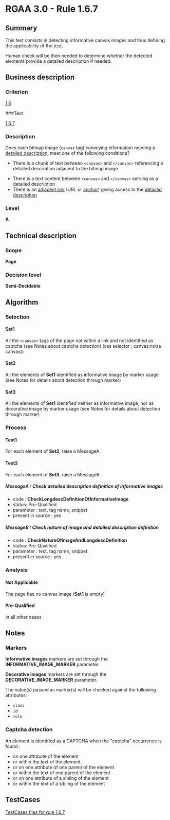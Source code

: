 # RGAA 3.0 -  Rule 1.6.7

## Summary

This test consists in detecting informative canvas images and thus defining the applicability of the test.

Human check will be then needed to determine whether the detected elements provide a detailed description if needed.

## Business description

### Criterion

[1.6](http://disic.github.io/rgaa_referentiel_en/RGAA3.0_Criteria_English_version_v1.html#crit-1-6)

###Test

[1.6.7](http://disic.github.io/rgaa_referentiel_en/RGAA3.0_Criteria_English_version_v1.html#test-1-6-7)

### Description
Does each bitmap image
    (<code>canvas</code> tag) conveying information needing a <a href="http://disic.github.io/rgaa_referentiel_en/RGAA3.0_Glossary_English_version_v1.html#mDescDetaillee">detailed
  description</a>, meet one of the following conditions?
    <ul><li>There is a chunk of text between <code>&lt;canvas&gt;</code>
   and <code>&lt;/canvas&gt;</code> referencing a detailed
   description adjacent to the bitmap image</li>
  <li>There is a text content between <code>&lt;canvas&gt;</code> and
   <code>&lt;/canvas&gt;</code> serving as a detailed description</li>
  <li>There is an <a href="http://disic.github.io/rgaa_referentiel_en/RGAA3.0_Glossary_English_version_v1.html#mLienAdj">adjacent
    link</a> (URL or  <a href="http://disic.github.io/rgaa_referentiel_en/RGAA3.0_Glossary_English_version_v1.html#mAncreNom">anchor</a>) giving access to the <a href="http://disic.github.io/rgaa_referentiel_en/RGAA3.0_Glossary_English_version_v1.html#mDescDetaillee">detailed
    description</a></li>
    </ul> 


### Level

**A**

## Technical description

### Scope

**Page**

### Decision level

**Semi-Decidable**

## Algorithm

### Selection

#### Set1

All the `<canvas>` tags of the page not within a link and not identified as captcha (see Notes about captcha detection) (css selector : canvas:not(a canvas))

#### Set2

All the elements of **Set1** identified as informative image by marker usage (see Notes for details about detection through marker)

#### Set3

All the elements of **Set1** identified neither as informative image, nor as decorative image by marker usage (see Notes for details about detection through marker)

### Process

#### Test1

For each element of **Set2**, raise a MessageA.

#### Test2

For each element of **Set3**, raise a MessageB.

##### MessageA : Check detailed description definition of informative images

-    code : **CheckLongdescDefinitionOfInformativeImage** 
-    status: Pre-Qualified
-    parameter : text, tag name, snippet
-    present in source : yes

##### MessageB : Check nature of image and detailed description definition

-    code : **CheckNatureOfImageAndLongdescDefinition** 
-    status: Pre-Qualified
-    parameter : text, tag name, snippet
-    present in source : yes

### Analysis

#### Not Applicable 

The page has no canvas image (**Set1** is empty)

#### Pre-Qualified

In all other cases

## Notes

### Markers 

**Informative images** markers are set through the **INFORMATIVE_IMAGE_MARKER** parameter.

**Decorative images** markers are set through the **DECORATIVE_IMAGE_MARKER** parameter.

The value(s) passed as marker(s) will be checked against the following attributes:

- `class`
- `id`
- `role`

### Captcha detection

An element is identified as a CAPTCHA when the "captcha" occurrence is found :

- on one attribute of the element
- or within the text of the element
- or on one attribute of one parent of the element
- or within the text of one parent of the element
- or on one attribute of a sibling of the element
- or within the text of a sibling of the element



##  TestCases 

[TestCases files for rule 1.6.7](https://github.com/Asqatasun/Asqatasun/tree/master/rules/rules-rgaa3.0/src/test/resources/testcases/rgaa30/Rgaa30Rule010607/) 


